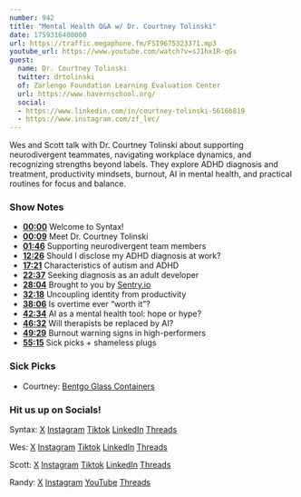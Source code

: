 ```yaml
---
number: 942
title: "Mental Health Q&A w/ Dr. Courtney Tolinski"
date: 1759316400000
url: https://traffic.megaphone.fm/FSI9675323371.mp3
youtube_url: https://www.youtube.com/watch?v=sJ1hx1R-qGs
guest:
  name: Dr. Courtney Tolinski
  twitter: drtolinski
  of: Zarlengo Foundation Learning Evaluation Center
  url: https://www.havernschool.org/
  social:
  - https://www.linkedin.com/in/courtney-tolinski-5616b819
  - https://www.instagram.com/zf_lec/
---
```


Wes and Scott talk with Dr. Courtney Tolinski about supporting neurodivergent teammates, navigating workplace dynamics, and recognizing strengths beyond labels. They explore ADHD diagnosis and treatment, productivity mindsets, burnout, AI in mental health, and practical routines for focus and balance.

### Show Notes

* **[00:00](#t=00:00)** Welcome to Syntax!
* **[00:09](#t=00:09)** Meet Dr. Courtney Tolinski
* **[01:46](#t=01:46)** Supporting neurodivergent team members
* **[12:26](#t=12:26)** Should I disclose my ADHD diagnosis at work?
* **[17:21](#t=17:21)** Characteristics of autism and ADHD
* **[22:37](#t=22:37)** Seeking diagnosis as an adult developer
* **[28:04](#t=28:04)** Brought to you by [Sentry.io](https://sentry.io/syntax/)
* **[32:18](#t=32:18)** Uncoupling identity from productivity
* **[38:06](#t=38:06)** Is overtime ever “worth it”?
* **[42:34](#t=42:34)** AI as a mental health tool: hope or hype?
* **[46:32](#t=46:32)** Will therapists be replaced by AI?
* **[49:29](#t=49:29)** Burnout warning signs in high-performers
* **[55:15](#t=55:15)** Sick picks + shameless plugs

### Sick Picks

- Courtney: [Bentgo Glass Containers](https://bentgo.com/)

### Hit us up on Socials!

Syntax: [X](https://twitter.com/syntaxfm) [Instagram](https://www.instagram.com/syntax_fm/) [Tiktok](https://www.tiktok.com/@syntaxfm) [LinkedIn](https://www.linkedin.com/company/96077407/admin/feed/posts/) [Threads](https://www.threads.net/@syntax_fm)

Wes: [X](https://twitter.com/wesbos) [Instagram](https://www.instagram.com/wesbos/) [Tiktok](https://www.tiktok.com/@wesbos) [LinkedIn](https://www.linkedin.com/in/wesbos/) [Threads](https://www.threads.net/@wesbos)

Scott: [X](https://twitter.com/stolinski) [Instagram](https://www.instagram.com/stolinski/) [Tiktok](https://www.tiktok.com/@stolinski) [LinkedIn](https://www.linkedin.com/in/stolinski/) [Threads](https://www.threads.net/@stolinski)

Randy: [X](https://twitter.com/randyrektor) [Instagram](https://www.instagram.com/randyrektor/) [YouTube](https://www.youtube.com/@randyrektor) [Threads](https://www.threads.net/@randyrektor)